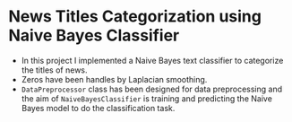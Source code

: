 # News Titles Categorization using Naive Bayes Classifier
* In this project I implemented a Naive Bayes text classifier to categorize the titles of news.
* Zeros have been handles by Laplacian smoothing.
* `DataPreprocessor` class has been designed for data preprocessing and the aim of `NaiveBayesClassifier` is training and predicting the Naive Bayes model to do the classification task.  
